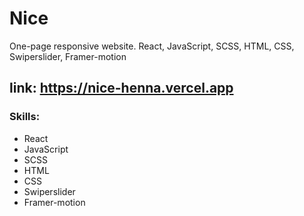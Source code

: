 # Nice
One-page responsive website. React, JavaScript, SCSS, HTML, CSS, Swiperslider, Framer-motion

## link: https://nice-henna.vercel.app
### Skills: 
- React
- JavaScript
- SCSS
- HTML
- CSS
- Swiperslider
- Framer-motion
